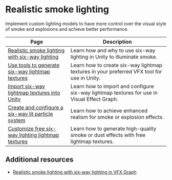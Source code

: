# Realistic smoke lighting

Implement custom lighting models to have more control over the visual style of smoke and explosions and achieve better performance.

| Page                                                                                                  | Description                                                                                 |
|-------------------------------------------------------------------------------------------------------|---------------------------------------------------------------------------------------------|
| [Realistic smoke lighting with six-way lighting]( six-way-lighting.md)                                | Learn how and why to use six-way lighting in Unity to illuminate smoke.                     |
| [Use tools to generate six-way lightmap textures](use-tools-generate-six-way-lightmap-textures.md)    | Learn how to create six-way lightmap textures in your preferred VFX tool for use in Unity.  |
| [Import six-way lightmap textures into Unity](import-six-way-lightmap-textures-unity.md)              | Learn how to import and configure six-way lightmap textures for use in Visual Effect Graph. |
| [Create and configure a six-way lit particle system](create-configure-six-way-lit-particle-system.md) | Learn how to achieve enhanced realism for smoke or explosion effects.                       |
| [Customize free six-way lighting lightmap textures](create-effects-with-six-way-lighting.md)          | Learn how to generate high-quality smoke or dust effects with free lightmap textures.       |


## Additional resources

- [Realistic smoke lighting with six-way lighting in VFX Graph](https://unity.com/blog/engine-platform/realistic-smoke-with-6-way-lighting-in-vfx-graph)

